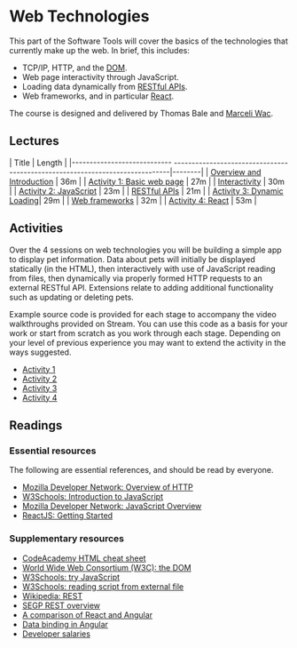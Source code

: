 # Web Technologies

This part of the Software Tools will cover the basics of the technologies that currently make up the web. In brief, this includes:
* TCP/IP, HTTP, and the [DOM](https://en.wikipedia.org/wiki/Document_Object_Model).
* Web page interactivity through JavaScript.
* Loading data dynamically from [RESTful APIs](https://en.wikipedia.org/wiki/Representational_state_transfer).
* Web frameworks, and in particular [React](https://reactjs.org/).

The course is designed and delivered by Thomas Bale and [Marceli Wac](https://www.bristol.ac.uk/cdt/digital-health/current-students/marceli-wac/).

## Lectures

| Title                                                                                                    | Length |
|---------------------------- -----------------------------------------------------------------------------|--------|
| [Overview and Introduction](https://web.microsoftstream.com/video/ce43b7d1-8448-4e1f-b04b-066e99c41085)  | 36m    | 
| [Activity 1: Basic web page](https://web.microsoftstream.com/video/142696cd-fbae-4bc8-8c81-d8db6961a997) | 27m    |
| [Interactivity](https://web.microsoftstream.com/video/5faf9159-8bee-483a-869b-18d703148243)              | 30m    |
| [Activity 2: JavaScript](https://web.microsoftstream.com/video/d36e5e74-e8d5-4982-836d-b2a99732a9f8)     | 23m    |
| [RESTful APIs](https://web.microsoftstream.com/video/23383674-b76f-41f1-b100-5a2ebbe406c1)               | 21m    |
| [Activity 3: Dynamic Loading](https://web.microsoftstream.com/video/b8cd524f-0030-4759-a941-1bccd9736c1e)| 29m    |
| [Web frameworks](https://web.microsoftstream.com/video/c9c28925-7853-468f-bf2a-85f588e1e078)             | 32m    |
| [Activity 4: React](https://web.microsoftstream.com/video/03a16bcb-6b93-4538-9037-f17167dfd53a)          | 53m    |

## Activities

Over the 4 sessions on web technologies you will be building a simple app to display pet
information. Data about pets will initially be displayed statically (in the HTML), then
interactively with use of JavaScript reading from files, then dynamically via properly formed HTTP
requests to an external RESTful API. Extensions relate to adding additional functionality such as
updating or deleting pets.

Example source code is provided for each stage to accompany the video walkthroughs provided on
Stream. You can use this code as a basis for your work or start from scratch as you work through
each stage. Depending on your level of previous experience you may want to extend the activity in
the ways suggested.

* [Activity 1](activity1.md)
* [Activity 2](activity2.md)
* [Activity 3](activity3.md)
* [Activity 4](activity4.md)

## Readings

### Essential resources

The following are essential references, and should be read by everyone.

* [Mozilla Developer Network: Overview of HTTP](https://developer.mozilla.org/en-US/docs/Web/HTTP/Overview)
* [W3Schools: Introduction to JavaScript](https://www.w3schools.com/js/js_intro.asp)
* [Mozilla Developer Network: JavaScript Overview](https://developer.mozilla.org/en-US/docs/Learn/JavaScript/First_steps/What_is_JavaScript)
* [ReactJS: Getting Started](https://reactjs.org/docs/getting-started.html)

### Supplementary resources

* [CodeAcademy HTML cheat sheet](https://www.codecademy.com/learn/learn-html/modules/learn-semantic-html/cheatsheet)
* [World Wide Web Consortium (W3C): the DOM](https://www.w3.org/TR/DOM-Level-2-Core/introduction.html)
* [W3Schools: try JavaScript](https://www.w3schools.com/js/tryit.asp?filename=tryjs_intro_inner_html)
* [W3Schools: reading script from external file](https://www.w3schools.com/js/tryit.asp?filename=tryjs_whereto_external)
* [Wikipedia: REST](https://en.wikipedia.org/wiki/Representational_state_transfer)
* [SEGP REST overview](https://web.microsoftstream.com/video/72b0757a-e2d1-4525-82be-7576469cccd1)
* [A comparison of React and Angular](https://www.toptal.com/front-end/angular-vs-react-for-web-development)
* [Data binding in Angular](https://run.stackblitz.com/api/angular/v1?file=src/app/app.component.ts)
* [Developer salaries](https://www.itjobswatch.co.uk/default.aspx?q=react&l=&id=0&p=6)